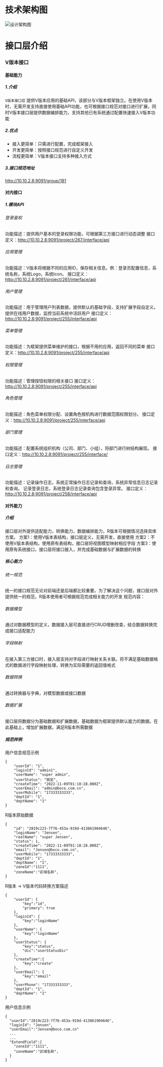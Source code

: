 # 技术架构图

![设计架构图](../images/FeDX-interface-接入层设计架构.png)


# 接口层介绍

### V版本接口
#### 基础能力
##### 1.介绍
`V版本接口层` 提供V版本应用的基础API，该部分与V版本框架独立。在使用V版本时，无需开发支持直接使用基础API功能，也可根据接口规范对接口进行扩展，同时V版本接口层提供数据编排能力，支持其他已有系统通过配置快速接入V版本功能
##### 2.优点
- 接入更简单：只需进行配置，完成框架接入
- 开发更简单：按照接口规范进行自定义开发
- 流程更简单：V版本接口支持多种接入方式
 
##### 3.接口规范地址
http://10.10.2.8:9091/group/181


#### 对内接口
##### 1.模块API
###### 登录鉴权
功能描述：提供用户基本的登录权限功能，可根据第三方接口进行动态调整
接口定义：http://10.10.2.8:9091/project/267/interface/api
###### 应用管理
功能描述：V版本将根据不同的应用ID，保存相关信息。例：登录页配置信息，系统名称，系统Logo，系统Icon。
接口定义：http://10.10.2.8:9091/project/261/interface/api
###### 用户管理
功能描述：用于管理用户列表数据，提供默认的基础字段，支持扩展字段自定义。提供在线用户数据，监控当前系统中活跃用户
接口定义：http://10.10.2.8:9091/project/255/interface/api
###### 菜单管理
功能描述：为框架提供菜单维护的接口，根据不用的应用，返回不同的菜单
接口定义：http://10.10.2.8:9091/project/255/interface/api
###### 权限管理
功能描述：管理按钮权限的相关接口
接口定义：http://10.10.2.8:9091/project/255/interface/api
###### 角色管理
功能描述：角色菜单权限分配、设置角色按机构进行数据范围权限划分。
接口定义：http://10.10.2.8:9091/project/255/interface/api
###### 部门管理
功能描述：配置系统组织机构（公司、部门、小组），将部门进行树结构展现。
接口定义：http://10.10.2.8:9091/project/255/interface/
###### 日志管理
功能描述：记录操作日志，系统正常操作日志记录和查询，系统异常信息日志记录和查询。
记录登录日志，系统登录日志记录查询包含登录异常。
接口定义：http://10.10.2.8:9091/project/258/interface/api


#### 对外能力
##### 介绍
接口层对外提供适配能力，转换能力，数据编排能力，R版本可根据情况选择具体方案。
方案1：使用V版本表结构，接口层定义，无需开发，直接使用
方案2：不使用V版本表结构，使用原有表结构，接口层将视图模型映射相应字段
方案3：使用原有系统接口，接口层将接口接入，并完成基础数据与扩展数据的转换
##### 核心能力
###### 统一规范
统一的接口规范无论对前端还是后端都比较重要。为了解决这个问题，接口层对外提供统一的规范，R版本使用者可根据规范完成相关能力的开发
规范内容：
###### 数据模型
通过对数据模型的定义，数据接入层可直接进行CRUD增删改查，结合数据转换完成接口适配能力
###### 字段映射
在接入第三方接口时，接入层支持对字段进行映射关系关联。将不满足基础数据格式的数据进行字段映射处理，转换为实际需要的返回值格式
###### 数据转换
通过转换器与字典，对模型数据或接口数据
###### 数据扩展
接口层将数据分为基础数据和扩展数据，基础数据为框架提供默认能力的数据。在此基础上，增加扩展数据，满足R版本所需数据

##### 规范样例
用户信息规范示例
```
{
    "userId": "1",
    "loginId": "admin1",
    "userName": "super admin",
    "userStatus": "锁定",
    "createTime": "2022-11-09T01:18:28.000Z",
    "userEmail": "admin@boco.com.cn",
    "userMobile": "17333333333",
    "deptId": "1",
    "deptName": "1"
}
```

R版本原始数据
```
{
    "id": "2819c223-7f76-453a-919d-413861904646",
    "loginName": "Jensen",
    "realName": "super Jensen",
    "status": 1,
    "createTime": "2022-11-09T01:18:28.000Z",
    "email": "Jensen@boco.com.cn",
    "userMobile": "17333333333",
    "deptId": "1",
    "deptName": "1",
    "zoneId":"1111",
    "zoneName":"区域名称",
}
```


R版本 -> V版本代码转换方案描述
```
{
    "userId": {
        "key":"id",
        "primary": true
    },
    "loginId": {
        "key":"loginName"   
    },
    "userName": {
        "key":"loginName"   
    },
    "userStatus": {
        "key":"status",
        "dic":"userStatusDic"
    },
    "createTime":{
        "key":"create"
    },
    "userEmail": {
        "key":"email"
    },
    "userPhone": "17333333333",
    "deptId": "1",
    "deptName": "1"
}
```

用户信息示例
```
{
  "userId":"2819c223-7f76-453a-919d-413861904646",
  "loginId": "Jensen",
  "userEmail":"Jensen@boco.com.cn"
  ...
  ...
  "ExtendField":{
    "zoneId":"1111",
    "zoneName":"区域名称",
  }
}
```
